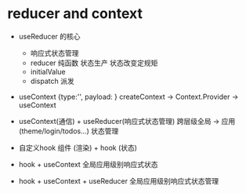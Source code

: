 # reducer and context
- useReducer 的核心
  - 响应式状态管理
  - reducer 纯函数 状态生产 状态改变定规矩
  - initialValue 
  - dispatch 派发
- useContext 
    {type:'', payload: }
    createContext -> Context.Provider -> useContext
- useContext(通信) + useReducer(响应式状态管理)
    跨层级全局 -> 应用 (theme/login/todos...) 状态管理
- 自定义hook
    组件 (渲染) + hook (状态)
    
- hook + useContext
    全局应用级别响应式状态
- hook + useContext + useReducer
    全局应用级别响应式状态管理
    
